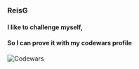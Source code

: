 ### ReisG

#### I like to challenge myself,
#### So I can prove it with my codewars profile
![Codewars](https://www.codewars.com/users/ReisG/badges/large)
